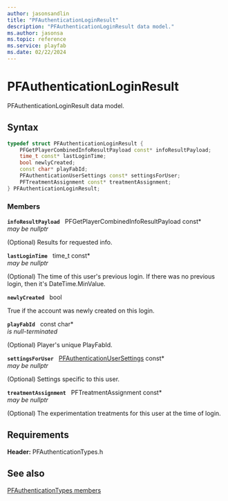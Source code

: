 ```yaml
---
author: jasonsandlin
title: "PFAuthenticationLoginResult"
description: "PFAuthenticationLoginResult data model."
ms.author: jasonsa
ms.topic: reference
ms.service: playfab
ms.date: 02/22/2024
---
```


# PFAuthenticationLoginResult  

PFAuthenticationLoginResult data model.  

## Syntax  
  
```cpp
typedef struct PFAuthenticationLoginResult {  
    PFGetPlayerCombinedInfoResultPayload const* infoResultPayload;  
    time_t const* lastLoginTime;  
    bool newlyCreated;  
    const char* playFabId;  
    PFAuthenticationUserSettings const* settingsForUser;  
    PFTreatmentAssignment const* treatmentAssignment;  
} PFAuthenticationLoginResult;  
```
  
### Members  
  
**`infoResultPayload`** &nbsp; PFGetPlayerCombinedInfoResultPayload const*  
*may be nullptr*  
  
(Optional) Results for requested info.
  
**`lastLoginTime`** &nbsp; time_t const*  
*may be nullptr*  
  
(Optional) The time of this user's previous login. If there was no previous login, then it's DateTime.MinValue.
  
**`newlyCreated`** &nbsp; bool  
  
True if the account was newly created on this login.
  
**`playFabId`** &nbsp; const char*  
*is null-terminated*  
  
(Optional) Player's unique PlayFabId.
  
**`settingsForUser`** &nbsp; [PFAuthenticationUserSettings](pfauthenticationusersettings.md) const*  
*may be nullptr*  
  
(Optional) Settings specific to this user.
  
**`treatmentAssignment`** &nbsp; PFTreatmentAssignment const*  
*may be nullptr*  
  
(Optional) The experimentation treatments for this user at the time of login.
  
  
## Requirements  
  
**Header:** PFAuthenticationTypes.h
  
## See also  
[PFAuthenticationTypes members](../pfauthenticationtypes_members.md)  

  
  
